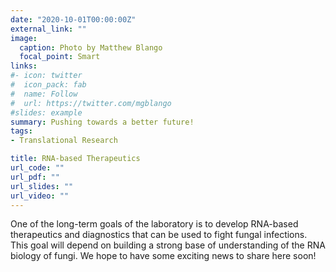 ```yaml
---
date: "2020-10-01T00:00:00Z"
external_link: ""
image:
  caption: Photo by Matthew Blango
  focal_point: Smart
links:
#- icon: twitter
#  icon_pack: fab
#  name: Follow
#  url: https://twitter.com/mgblango
#slides: example
summary: Pushing towards a better future!
tags:
- Translational Research

title: RNA-based Therapeutics
url_code: ""
url_pdf: ""
url_slides: ""
url_video: ""
---
```


One of the long-term goals of the laboratory is to develop RNA-based therapeutics and diagnostics that can be used to fight fungal infections. This goal will depend on building a strong base of understanding of the RNA biology of fungi. We hope to have some exciting news to share here soon! 